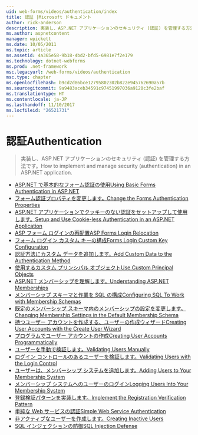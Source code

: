 ```yaml
---
uid: web-forms/videos/authentication/index
title: 認証 |Microsoft ドキュメント
author: rick-anderson
description: 実装し、ASP.NET アプリケーションのセキュリティ (認証) を管理する方法です。
ms.author: aspnetcontent
manager: wpickett
ms.date: 10/05/2011
ms.topic: article
ms.assetid: 4a365e58-9b18-4bd2-bfd5-6981e7f2e179
ms.technology: dotnet-webforms
ms.prod: .net-framework
msc.legacyurl: /web-forms/videos/authentication
msc.type: chapter
ms.openlocfilehash: b9cd2d86bce12795802302b822e945762690a57b
ms.sourcegitcommit: 9a9483aceb34591c97451997036a9120c3fe2baf
ms.translationtype: HT
ms.contentlocale: ja-JP
ms.lasthandoff: 11/10/2017
ms.locfileid: "26521731"
---
```

<a name="authentication"></a><span data-ttu-id="6e59c-103">認証</span><span class="sxs-lookup"><span data-stu-id="6e59c-103">Authentication</span></span>
====================
> <span data-ttu-id="6e59c-104">実装し、ASP.NET アプリケーションのセキュリティ (認証) を管理する方法です。</span><span class="sxs-lookup"><span data-stu-id="6e59c-104">How to implement and manage security (authentication) in an ASP.NET application.</span></span>


- [<span data-ttu-id="6e59c-105">ASP.NET で基本的なフォーム認証の使用</span><span class="sxs-lookup"><span data-stu-id="6e59c-105">Using Basic Forms Authentication in ASP.NET</span></span>](using-basic-forms-authentication-in-aspnet.md)
- [<span data-ttu-id="6e59c-106">フォーム認証プロパティを変更します。</span><span class="sxs-lookup"><span data-stu-id="6e59c-106">Change the Forms Authentication Properties</span></span>](how-to-change-the-forms-authentication-properties.md)
- [<span data-ttu-id="6e59c-107">ASP.NET アプリケーションでクッキーのない認証をセットアップして使用します。</span><span class="sxs-lookup"><span data-stu-id="6e59c-107">Setup and Use Cookie-less Authentication in an ASP.NET Application</span></span>](how-to-setup-and-use-cookie-less-authentication-in-an-aspnet-application.md)
- [<span data-ttu-id="6e59c-108">ASP フォーム ログインの再配置</span><span class="sxs-lookup"><span data-stu-id="6e59c-108">ASP Forms Login Relocation</span></span>](asp-forms-login-relocation.md)
- [<span data-ttu-id="6e59c-109">フォーム ログイン カスタム キーの構成</span><span class="sxs-lookup"><span data-stu-id="6e59c-109">Forms Login Custom Key Configuration</span></span>](forms-login-custom-key-configuration.md)
- [<span data-ttu-id="6e59c-110">認証方法にカスタム データを追加します。</span><span class="sxs-lookup"><span data-stu-id="6e59c-110">Add Custom Data to the Authentication Method</span></span>](add-custom-data-to-the-authentication-method.md)
- [<span data-ttu-id="6e59c-111">使用するカスタム プリンシパル オブジェクト</span><span class="sxs-lookup"><span data-stu-id="6e59c-111">Use Custom Principal Objects</span></span>](use-custom-principal-objects.md)
- [<span data-ttu-id="6e59c-112">ASP.NET メンバーシップを理解します。</span><span class="sxs-lookup"><span data-stu-id="6e59c-112">Understanding ASP.NET Memberships</span></span>](understanding-aspnet-memberships.md)
- [<span data-ttu-id="6e59c-113">メンバーシップ スキーマと作業を SQL の構成</span><span class="sxs-lookup"><span data-stu-id="6e59c-113">Configuring SQL To Work with Membership Schemas</span></span>](configuring-sql-to-work-with-membership-schemas.md)
- [<span data-ttu-id="6e59c-114">既定のメンバーシップ スキーマ内のメンバーシップの設定を変更します。</span><span class="sxs-lookup"><span data-stu-id="6e59c-114">Changing Membership Settings in the Default Membership Schema</span></span>](changing-membership-settings-in-the-default-membership-schema.md)
- [<span data-ttu-id="6e59c-115">持つユーザー アカウントを作成する、ユーザーの作成ウィザード</span><span class="sxs-lookup"><span data-stu-id="6e59c-115">Creating User Accounts with the Create User Wizard</span></span>](creating-user-accounts-with-the-create-user-wizard.md)
- [<span data-ttu-id="6e59c-116">プログラムでユーザー アカウントの作成</span><span class="sxs-lookup"><span data-stu-id="6e59c-116">Creating User Accounts Programmatically</span></span>](creating-user-accounts-programmatically.md)
- [<span data-ttu-id="6e59c-117">ユーザーを手動で検証します。</span><span class="sxs-lookup"><span data-stu-id="6e59c-117">Validating Users Manually</span></span>](validating-users-manually.md)
- [<span data-ttu-id="6e59c-118">ログイン コントロールのあるユーザーを検証します。</span><span class="sxs-lookup"><span data-stu-id="6e59c-118">Validating Users with the Login Control</span></span>](validating-users-with-the-login-control.md)
- [<span data-ttu-id="6e59c-119">ユーザーは、メンバーシップ システムを追加します。</span><span class="sxs-lookup"><span data-stu-id="6e59c-119">Adding Users to Your Membership System</span></span>](adding-users-to-your-membership-system.md)
- [<span data-ttu-id="6e59c-120">メンバーシップ システムへのユーザーのログイン</span><span class="sxs-lookup"><span data-stu-id="6e59c-120">Logging Users Into Your Membership System</span></span>](logging-users-into-your-membership-system.md)
- [<span data-ttu-id="6e59c-121">登録検証パターンを実装します。</span><span class="sxs-lookup"><span data-stu-id="6e59c-121">Implement the Registration Verification Pattern</span></span>](implement-the-registration-verification-pattern.md)
- [<span data-ttu-id="6e59c-122">単純な Web サービスの認証</span><span class="sxs-lookup"><span data-stu-id="6e59c-122">Simple Web Service Authentication</span></span>](simple-web-service-authentication.md)
- [<span data-ttu-id="6e59c-123">非アクティブなユーザーを作成します。</span><span class="sxs-lookup"><span data-stu-id="6e59c-123">Creating Inactive Users</span></span>](creating-inactive-users.md)
- [<span data-ttu-id="6e59c-124">SQL インジェクションの防御</span><span class="sxs-lookup"><span data-stu-id="6e59c-124">SQL Injection Defense</span></span>](sql-injection-defense.md)
